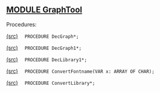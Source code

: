 
## [MODULE GraphTool](https://github.com/io-core/Draw/blob/main/GraphTool.Mod)

Procedures:


[(src)](https://github.com/io-core/Draw/blob/main/GraphTool.Mod#L7) `  PROCEDURE DecGraph*;`

[(src)](https://github.com/io-core/Draw/blob/main/GraphTool.Mod#L57) `  PROCEDURE DecGraph1*;`

[(src)](https://github.com/io-core/Draw/blob/main/GraphTool.Mod#L108) `  PROCEDURE DecLibrary1*;`

[(src)](https://github.com/io-core/Draw/blob/main/GraphTool.Mod#L162) `  PROCEDURE ConvertFontname(VAR x: ARRAY OF CHAR);`

[(src)](https://github.com/io-core/Draw/blob/main/GraphTool.Mod#L169) `  PROCEDURE ConvertLibrary*;`
